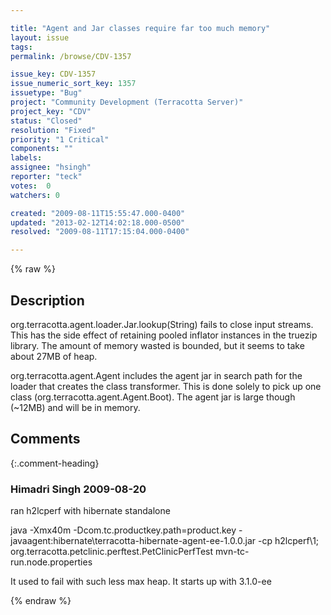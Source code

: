 ```yaml
---

title: "Agent and Jar classes require far too much memory"
layout: issue
tags: 
permalink: /browse/CDV-1357

issue_key: CDV-1357
issue_numeric_sort_key: 1357
issuetype: "Bug"
project: "Community Development (Terracotta Server)"
project_key: "CDV"
status: "Closed"
resolution: "Fixed"
priority: "1 Critical"
components: ""
labels: 
assignee: "hsingh"
reporter: "teck"
votes:  0
watchers: 0

created: "2009-08-11T15:55:47.000-0400"
updated: "2013-02-12T14:02:18.000-0500"
resolved: "2009-08-11T17:15:04.000-0400"

---
```




{% raw %}



## Description

<div markdown="1" class="description">

org.terracotta.agent.loader.Jar.lookup(String) fails to close input streams. This has the side effect of retaining pooled inflator instances in the truezip library. The amount of memory wasted is bounded, but it seems to take about 27MB of heap. 

org.terracotta.agent.Agent includes the agent jar in search path for the loader that creates the class transformer. This is done solely to pick up one class (org.terracotta.agent.Agent.Boot). The agent jar is large though (~12MB) and will be in memory.



</div>

## Comments


{:.comment-heading}
### **Himadri Singh** <span class="date">2009-08-20</span>

<div markdown="1" class="comment">

ran h2lcperf with hibernate standalone

java -Xmx40m -Dcom.tc.productkey.path=product.key -javaagent:hibernate\terracotta-hibernate-agent-ee-1.0.0.jar -cp h2lcperf\\1; org.terracotta.petclinic.perftest.PetClinicPerfTest mvn-tc-run.node.properties

It used to fail with such less max heap. It starts up with 3.1.0-ee

</div>



{% endraw %}
